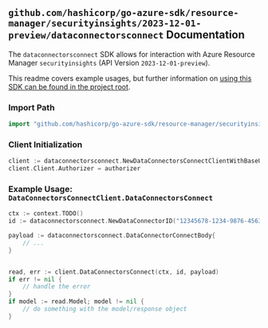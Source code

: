 
## `github.com/hashicorp/go-azure-sdk/resource-manager/securityinsights/2023-12-01-preview/dataconnectorsconnect` Documentation

The `dataconnectorsconnect` SDK allows for interaction with Azure Resource Manager `securityinsights` (API Version `2023-12-01-preview`).

This readme covers example usages, but further information on [using this SDK can be found in the project root](https://github.com/hashicorp/go-azure-sdk/tree/main/docs).

### Import Path

```go
import "github.com/hashicorp/go-azure-sdk/resource-manager/securityinsights/2023-12-01-preview/dataconnectorsconnect"
```


### Client Initialization

```go
client := dataconnectorsconnect.NewDataConnectorsConnectClientWithBaseURI("https://management.azure.com")
client.Client.Authorizer = authorizer
```


### Example Usage: `DataConnectorsConnectClient.DataConnectorsConnect`

```go
ctx := context.TODO()
id := dataconnectorsconnect.NewDataConnectorID("12345678-1234-9876-4563-123456789012", "example-resource-group", "workspaceName", "dataConnectorId")

payload := dataconnectorsconnect.DataConnectorConnectBody{
	// ...
}


read, err := client.DataConnectorsConnect(ctx, id, payload)
if err != nil {
	// handle the error
}
if model := read.Model; model != nil {
	// do something with the model/response object
}
```
